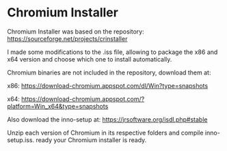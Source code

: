 # Chromium Installer

Chromium Installer was based on the repository: https://sourceforge.net/projects/crinstaller

I made some modifications to the .iss file, allowing to package the x86 and x64 version and choose which one to install automatically.

Chromium binaries are not included in the repository, download them at:

x86: https://download-chromium.appspot.com/dl/Win?type=snapshots

x64: https://download-chromium.appspot.com/?platform=Win_x64&type=snapshots

Also download the inno-setup at: https://jrsoftware.org/isdl.php#stable

Unzip each version of Chromium in its respective folders and compile inno-setup.iss. ready your Chromium installer is ready.
